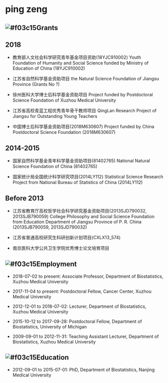 
ping zeng
===================================
![#f03c15](https://placehold.it/15/f03c15/000000?text=+)Grants
-----------------------------------
## 2018
+ 教育部人文社会科学研究青年基金项目资助(18YJC910002)
Youth Foundation of Humanity and Social Science funded by Ministry of Education of China (18YJC910002)

+ 江苏省自然科学基金资助项目
the Natural Science Foundation of Jiangsu Province (Grants No ?)

+ 徐州医科大学博士后科学基金资助项目
 Project funded by Postdoctoral Science Foundation of Xuzhou Medical University
 
+ 江苏省高校青蓝工程优秀青年骨干教师项目
QingLan Research Project of Jiangsu for Outstanding Young Teachers

+ 中国博士后科学基金资助项目(2018M630607)
Project funded by China Postdoctoral Science Foundation (2018M630607)

## 2014-2015
+ 国家自然科学基金青年科学基金资助项目(81402765)
National Natural Science Foundation of China (81402765)

+ 国家统计局全国统计科学研究项目(2014LY112) 
Statistical Science Research Project from National Bureau of Statistics of China (2014LY112)

## Before 2013
+ 江苏省教育厅高校哲学社会科学研究基金资助项目(2013SJD790032, 2013SJB790059)
College Philosophy and Social Science Foundation from Education Department of Jiangsu Province of P. R. China (2013SJB790059, 2013SJD790032)

+ 江苏省普通高校研究生科研创新计划项目(CXLX13_574)

+ 南京医科大学公共卫生学院优秀博士论文培育项目


![#f03c15](https://placehold.it/15/f03c15/000000?text=+)Employment
-----------------------------------
+ 2018-07-02 to present: Associate Professor, Department of Biostatistics, Xuzhou Medical University

+ 2017-11-04 to present: Postdoctoral Fellow, Cancer Center, Xuzhou Medical University

+ 2012-12-01 to 2018-07-02: Lecturer, Department of Biostatistics, Xuzhou Medical University

+ 2015-10-12 to 2017-09-28: Postdoctoral Fellow, Department of Biostatistics, University of Michigan

+ 2009-09-01 to 2012-11-31: Teaching Assistant Lecturer, Department of Biostatistics, Xuzhou Medical University

![#f03c15](https://placehold.it/15/f03c15/000000?text=+)Education
-----------------------------------
+ 2012-09-01 to 2015-07-01: PhD, Department of Biostatistics, Nanjing Medical University

